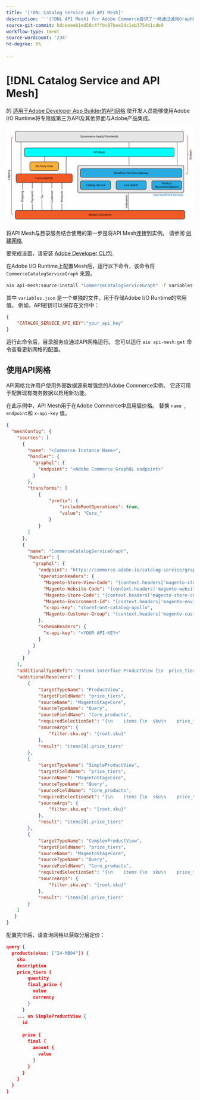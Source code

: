 ```yaml
---
title: '[!DNL Catalog Service and API Mesh]'
description: '''[!DNL API Mesh] for Adobe Commerce提供了一种通过通用GraphQL端点集成多个数据源的方法。'
source-git-commit: bdceeeeb1ed58c4ffbc87bee24c1eb3754b1cde9
workflow-type: tm+mt
source-wordcount: '234'
ht-degree: 0%

---
```


# [!DNL Catalog Service and API Mesh]

的 [适用于Adobe Developer App Builder的API网格](https://developer.adobe.com/graphql-mesh-gateway/gateway/overview/) 使开发人员能够使用Adobe I/O Runtime将专用或第三方API及其他界面与Adobe产品集成。

![目录架构图](assets/catalog-service-architecture-mesh.png)

将API Mesh与目录服务结合使用的第一步是将API Mesh连接到实例。 请参阅 [创建网格](https://developer.adobe.com/graphql-mesh-gateway/gateway/create-mesh/).

要完成设置，请安装 [Adobe Developer CLI包](https://developer.adobe.com/runtime/docs/guides/tools/cli_install/).

在Adobe I/O Runtime上配置Mesh后，运行以下命令，该命令将 `CommerceCatalogServiceGraph` 来源。

```bash
aio api-mesh:source:install "CommerceCatalogServiceGraph" -f variables.json
```

其中 `variables.json` 是一个单独的文件，用于存储Adobe I/O Runtime的常用值。
例如，API密钥可以保存在文件中：

```json
{
    "CATALOG_SERVICE_API_KEY":"your_api_key"
}
```

运行此命令后，目录服务应通过API网格运行。 您可以运行 `aio api-mesh:get` 命令查看更新网格的配置。

## 使用API网格

API网格允许用户使用外部数据源来增强您的Adobe Commerce实例。 它还可用于配置现有商务数据以启用新功能。

在此示例中，API Mesh用于在Adobe Commerce中启用层价格。
替换 `name `, `endpoint`和 `x-api-key` 值。

```json
{
  "meshConfig": {
    "sources": [
      {
        "name": "<Commerce Instance Name>",
        "handler": {
          "graphql": {
            "endpoint": "<Adobe Commerce GraphQL endpoint>"
          }
        },
        "transforms": [
            {
                "prefix": {
                    "includeRootOperations": true,
                    "value": "Core_"
                }
            }
        ]
      },
      {
        "name": "CommerceCatalogServiceGraph",
        "handler": {
          "graphql": {
            "endpoint": "https://commerce.adobe.io/catalog-service/graphql/",
            "operationHeaders": {
              "Magento-Store-View-Code": "{context.headers['magento-store-view-code']}",
              "Magento-Website-Code": "{context.headers['magento-website-code']}",
              "Magento-Store-Code": "{context.headers['magento-store-code']}",
              "Magento-Environment-Id": "{context.headers['magento-environment-id']}",
              "x-api-key": "storefront-catalog-apollo",
              "Magento-Customer-Group": "{context.headers['magento-customer-group']}"
            },
            "schemaHeaders": {
              "x-api-key": "<YOUR API-KEY>"
            }
          }
        }
      }
    ],
    "additionalTypeDefs": "extend interface ProductView {\n  price_tiers: [Core_TierPrice]\n}\n extend type SimpleProductView {\n  price_tiers: [Core_TierPrice]\n}\n extend type ComplexProductView {\n  price_tiers: [Core_TierPrice]\n}\n",
    "additionalResolvers": [
        {  
            "targetTypeName": "ProductView",
            "targetFieldName": "price_tiers",
            "sourceName": "MagentoStageCore",
            "sourceTypeName": "Query",
            "sourceFieldName": "Core_products",
            "requiredSelectionSet": "{\n    items {\n  sku\n    price_tiers {\n        quantity,\n        final_price {\n          value\n          currency\n        }\n      }\n    }\n  }",
            "sourceArgs": {
                "filter.sku.eq": "{root.sku}"
            },
            "result": "items[0].price_tiers"
        },
        {  
            "targetTypeName": "SimpleProductView",
            "targetFieldName": "price_tiers",
            "sourceName": "MagentoStageCore",
            "sourceTypeName": "Query",
            "sourceFieldName": "Core_products",
            "requiredSelectionSet": "{\n    items {\n  sku\n    price_tiers {\n        quantity,\n        final_price {\n          value\n          currency\n        }\n      }\n    }\n  }",
            "sourceArgs": {
                "filter.sku.eq": "{root.sku}"
            },
            "result": "items[0].price_tiers"
        },
        {  
            "targetTypeName": "ComplexProductView",
            "targetFieldName": "price_tiers",
            "sourceName": "MagentoStageCore",
            "sourceTypeName": "Query",
            "sourceFieldName": "Core_products",
            "requiredSelectionSet": "{\n    items {\n  sku\n    price_tiers {\n        quantity,\n        final_price {\n          value\n          currency\n        }\n      }\n    }\n  }",
            "sourceArgs": {
                "filter.sku.eq": "{root.sku}"
            },
            "result": "items[0].price_tiers"
        }
    ]
   }
}
```

配置完毕后，请查询网格以获取分层定价：

```json
query {
  products(skus: ["24-MB04"]) {
    sku
    description
    price_tiers {
        quantity
        final_price {
          value
          currency
        }
      }
    ... on SimpleProductView {
      id
       
      price {
        final {
          amount {
            value
          }
        }
      }
    }
  }
}
```
